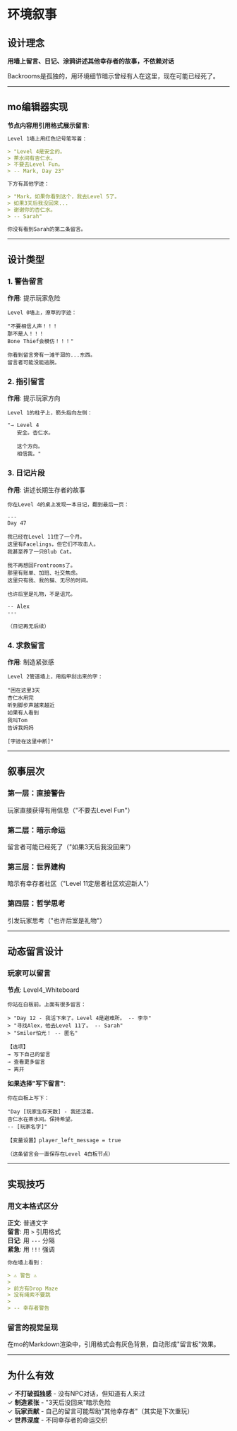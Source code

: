 # 环境叙事

## 设计理念

**用墙上留言、日记、涂鸦讲述其他幸存者的故事，不依赖对话**

Backrooms是孤独的，用环境细节暗示曾经有人在这里，现在可能已经死了。

---

## mo编辑器实现

**节点内容用引用格式展示留言**:

```markdown
Level 1墙上用红色记号笔写着：

> "Level 4是安全的。
> 茶水间有杏仁水。
> 不要去Level Fun。
> -- Mark, Day 23"

下方有其他字迹：

> "Mark，如果你看到这个，我去Level 5了。
> 如果3天后我没回来...
> 谢谢你的杏仁水。
> -- Sarah"

你没有看到Sarah的第二条留言。
```

---

## 设计类型

### 1. 警告留言

**作用**: 提示玩家危险

```
Level 0墙上，潦草的字迹：

"不要相信人声！！！
那不是人！！！
Bone Thief会模仿！！！"

你看到留言旁有一滩干涸的...东西。
留言者可能没能逃脱。
```

### 2. 指引留言

**作用**: 提示玩家方向

```
Level 1的柱子上，箭头指向左侧：

"→ Level 4
   安全。杏仁水。
   
   这个方向。
   相信我。"
```

### 3. 日记片段

**作用**: 讲述长期生存者的故事

```
你在Level 4的桌上发现一本日记，翻到最后一页：

---
Day 47

我已经在Level 11住了一个月。
这里有Facelings，但它们不攻击人。
我甚至养了一只Blub Cat。

我不再想回Frontrooms了。
那里有账单、加班、社交焦虑。
这里只有我、我的猫、无尽的时间。

也许后室是礼物，不是诅咒。

-- Alex
---

（日记再无后续）
```

### 4. 求救留言

**作用**: 制造紧张感

```
Level 2管道墙上，用指甲刮出来的字：

"困在这里3天
杏仁水用完
听到脚步声越来越近
如果有人看到
我叫Tom
告诉我妈妈

[字迹在这里中断]"
```

---

## 叙事层次

### 第一层：直接警告
玩家直接获得有用信息（"不要去Level Fun"）

### 第二层：暗示命运
留言者可能已经死了（"如果3天后我没回来"）

### 第三层：世界建构
暗示有幸存者社区（"Level 11定居者社区欢迎新人"）

### 第四层：哲学思考
引发玩家思考（"也许后室是礼物"）

---

## 动态留言设计

### 玩家可以留言

**节点**: Level4_Whiteboard

```
你站在白板前。上面有很多留言：

> "Day 12 - 我活下来了。Level 4是避难所。 -- 李华"
> "寻找Alex，他去Level 11了。 -- Sarah"
> "Smiler怕光！ -- 匿名"

【选项】
→ 写下自己的留言
→ 查看更多留言
→ 离开
```

**如果选择"写下留言"**:
```
你在白板上写下：

"Day [玩家生存天数] - 我还活着。
杏仁水在茶水间。保持希望。
-- [玩家名字]"

【变量设置】player_left_message = true

（这条留言会一直保存在Level 4白板节点）
```

---

## 实现技巧

### 用文本格式区分

**正文**: 普通文字  
**留言**: 用 `>` 引用格式  
**日记**: 用 `---` 分隔  
**紧急**: 用 `!!!` 强调

```markdown
你在墙上看到：

> ⚠️ 警告 ⚠️
> 
> 前方有Drop Maze
> 没有绳索不要跳
> 
> -- 幸存者警告
```

### 留言的视觉呈现

在mo的Markdown渲染中，引用格式会有灰色背景，自动形成"留言板"效果。

---

## 为什么有效

✓ **不打破孤独感** - 没有NPC对话，但知道有人来过  
✓ **制造紧张** - "3天后没回来"暗示危险  
✓ **玩家贡献** - 自己的留言可能帮助"其他幸存者"（其实是下次重玩）  
✓ **世界深度** - 不同幸存者的命运交织

